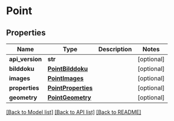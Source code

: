 # Point

## Properties
Name | Type | Description | Notes
------------ | ------------- | ------------- | -------------
**api_version** | **str** |  | [optional] 
**bilddoku** | [**PointBilddoku**](PointBilddoku.md) |  | [optional] 
**images** | [**PointImages**](PointImages.md) |  | [optional] 
**properties** | [**PointProperties**](PointProperties.md) |  | [optional] 
**geometry** | [**PointGeometry**](PointGeometry.md) |  | [optional] 

[[Back to Model list]](../README.md#documentation-for-models) [[Back to API list]](../README.md#documentation-for-api-endpoints) [[Back to README]](../README.md)

